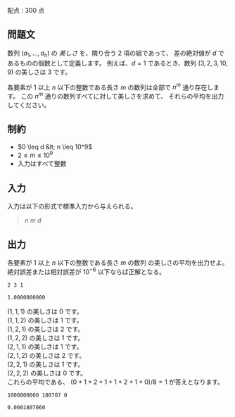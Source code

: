 配点 : $300$ 点

## 問題文

数列 $(a_1,... ,a_n)$ の *美しさ* を、隣り合う $2$ 項の組であって、
差の絶対値が $d$ であるものの個数として定義します。
例えば、$d=1$ であるとき、数列 $(3, 2, 3, 10, 9)$ の美しさは $3$ です。

各要素が $1$ 以上 $n$ 以下の整数である長さ $m$ の数列は全部で $n^m$ 通り存在します。
この $n^m$ 通りの数列すべてに対して美しさを求めて、
それらの平均を出力してください。

## 制約

- $0 \leq d &lt; n \leq 10^9$
- $2 \leq m \leq 10^9$
- 入力はすべて整数

## 入力

入力は以下の形式で標準入力から与えられる。

> $n$ $m$ $d$

## 出力

各要素が $1$ 以上 $n$ 以下の整数である長さ $m$ の数列
の美しさの平均を出力せよ。
絶対誤差または相対誤差が $10^{-6}$ 以下ならば正解となる。

```input1
2 3 1
```

```output1
1.0000000000
```

$(1,1,1)$ の美しさは $0$ です。<br>
$(1,1,2)$ の美しさは $1$ です。<br>
$(1,2,1)$ の美しさは $2$ です。<br>
$(1,2,2)$ の美しさは $1$ です。<br>
$(2,1,1)$ の美しさは $1$ です。<br>
$(2,1,2)$ の美しさは $2$ です。<br>
$(2,2,1)$ の美しさは $1$ です。<br>
$(2,2,2)$ の美しさは $0$ です。<br>
これらの平均である、 $(0+1+2+1+1+2+1+0)/8=1$ が答えとなります。

```input2
1000000000 180707 0
```

```output2
0.0001807060
```